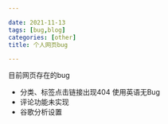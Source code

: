 ```yaml
---

date: 2021-11-13
tags: [bug,blog] 
categories: [other]
title: 个人网页bug

---
```

目前网页存在的bug

* 分类、标签点击链接出现404 使用英语无Bug 
* 评论功能未实现
* 谷歌分析设置

